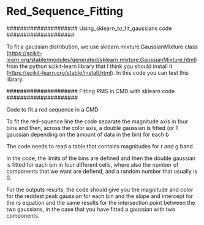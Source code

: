# Red_Sequence_Fitting

##################### Using_sklearn_to_fit_gaussians code ####################
 
To fit a gaussian distribution, we use sklearn.mixture.GaussianMixture  class
(https://scikit-learn.org/stable/modules/generated/sklearn.mixture.GaussianMixture.html) 
from the python scikit-learn library that I think you should install it (https://scikit-learn.org/stable/install.html). 
In this code you can test this library.


##################### Fitting RMS in CMD with sklearn code #####################

Code to fit a red sequence in a CMD 

To fit the red-squence line the code separate the magnitude axis in four bins 
and then, across the color axis, a double gaussian is fitted (or 1 gaussian depending 
on the amount of data in the bin) for each b

The code needs to read a table that contains magnitudes for r and g band. 

In the code, the limits of the bins are defined and then the double gaussian is fitted
for each bin in four different cells, where also the number of components that we want are 
defiend, and a random number that usually is 0.

For the outputs results, the code should give you the magnitude
and color for the reddest peak gaussian for each bin and the slope
and intercept for the rs equation and the same results for the 
intersection point between the two gaussians, 
in the case that you have fitted a gaussian with two components.



